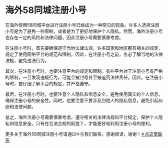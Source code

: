 # 海外58同城注册小号

在海外使用58同城平台进行注册小号已经成为一种常见的现象。许多人选择注册小号是为了避免一些限制，或者是为了更好地保护个人隐私。然而，海外注册小号也存在一定的风险和法律问题，因此注册小号需要慎重考虑。

在注册小号时，首先要确保遵守当地法律法规。许多国家和地区都有相关的规定，规定了使用网络平台的规范和限制。因此，在注册小号之前，务必了解当地的法律法规，避免违法行为。

其次，在注册小号时，也要注意平台的规定和限制。有些平台对于注册小号有严格的限制，一旦发现违规行为，可能会被封号甚至被追究法律责任。因此，在注册小号时，要仔细了解平台的规定，并严格遵守。

最后，在注册小号时，也要注意个人隐私和信息安全。避免使用真实的个人信息，确保注册小号的安全性。同时，也要注意不要涉及到他人的隐私信息，避免引起纠纷和法律问题。

总之，海外注册小号需要慎重考虑，遵守相关的法律法规和平台规定，保护个人隐私和信息安全。只有在合法合规的前提下，才能更好地利用注册小号的便利。

更多关于海外58同城注册小号请通过✈与我们联系，感谢阅读，谢谢！[✈点这里联系](https://ss.k02.cc)